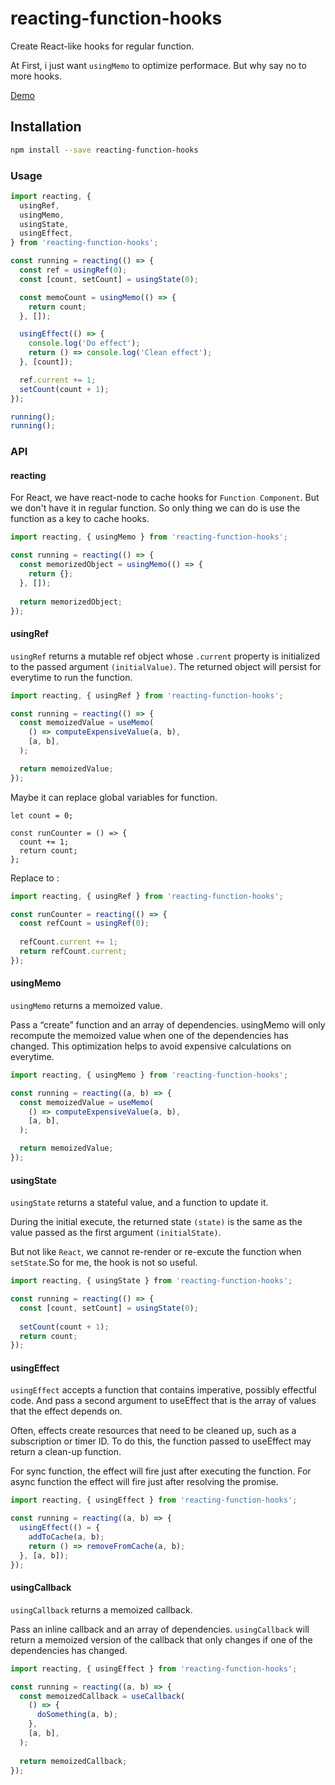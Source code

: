 # reacting-function-hooks

Create React-like hooks for regular function.

At First, i just want ```usingMemo``` to optimize performace. But why say no to more hooks.

[Demo](https://codesandbox.io/s/reacting-function-hooks-zbdeeh)

## Installation

```sh
npm install --save reacting-function-hooks
```

### Usage

```js
import reacting, {
  usingRef,
  usingMemo,
  usingState,
  usingEffect,
} from 'reacting-function-hooks';

const running = reacting(() => {
  const ref = usingRef(0);
  const [count, setCount] = usingState(0);

  const memoCount = usingMemo(() => {
    return count;
  }, []);

  usingEffect(() => {
    console.log('Do effect');
    return () => console.log('Clean effect');
  }, [count]);

  ref.current += 1;
  setCount(count + 1);
});

running();
running();
```

### API

#### reacting

For React, we have react-node to cache hooks for ```Function Component```. But we don't have it in regular function. So only thing we can do is use the function as a key to cache hooks.

```js
import reacting, { usingMemo } from 'reacting-function-hooks';

const running = reacting(() => {
  const memorizedObject = usingMemo(() => {
    return {};
  }, []);
  
  return memorizedObject;
});
```

#### usingRef

```usingRef``` returns a mutable ref object whose ```.current``` property is initialized to the passed argument ```(initialValue)```. The returned object will persist for everytime to run the function.

```js
import reacting, { usingRef } from 'reacting-function-hooks';

const running = reacting(() => {
  const memoizedValue = useMemo(
    () => computeExpensiveValue(a, b),
    [a, b],
  );

  return memoizedValue;
});
```

Maybe it can replace global variables for function.

```
let count = 0;

const runCounter = () => {
  count += 1;
  return count;
};
```
Replace to :

```js
import reacting, { usingRef } from 'reacting-function-hooks';

const runCounter = reacting(() => {
  const refCount = usingRef(0);
  
  refCount.current += 1;
  return refCount.current;
});
```

#### usingMemo

```usingMemo``` returns a memoized value.

Pass a “create” function and an array of dependencies. usingMemo will only recompute the memoized value when one of the dependencies has changed. This optimization helps to avoid expensive calculations on everytime.


```js
import reacting, { usingMemo } from 'reacting-function-hooks';

const running = reacting((a, b) => {
  const memoizedValue = useMemo(
    () => computeExpensiveValue(a, b),
    [a, b],
  );

  return memoizedValue;
});
```

#### usingState

```usingState``` returns a stateful value, and a function to update it.

During the initial execute, the returned state ```(state)``` is the same as the value passed as the first argument ```(initialState)```.

But not like ```React```, we cannot re-render or re-excute the function when ```setState```.So for me, the hook is not so useful.

```js
import reacting, { usingState } from 'reacting-function-hooks';

const running = reacting(() => {
  const [count, setCount] = usingState(0);
  
  setCount(count + 1);
  return count;
});
```

#### usingEffect

```usingEffect``` accepts a function that contains imperative, possibly effectful code. And pass a second argument to useEffect that is the array of values that the effect depends on.

Often, effects create resources that need to be cleaned up, such as a subscription or timer ID. To do this, the function passed to useEffect may return a clean-up function.

For sync function, the effect will fire just after executing the function. For async function the effect will fire just after resolving the promise.

```js
import reacting, { usingEffect } from 'reacting-function-hooks';

const running = reacting((a, b) => {
  usingEffect(() = {
    addToCache(a, b);
    return () => removeFromCache(a, b);
  }, [a, b]);
});
```

#### usingCallback

```usingCallback``` returns a memoized callback.

Pass an inline callback and an array of dependencies. ```usingCallback``` will return a memoized version of the callback that only changes if one of the dependencies has changed.


```js
import reacting, { usingEffect } from 'reacting-function-hooks';

const running = reacting((a, b) => {
  const memoizedCallback = useCallback(
    () => {
      doSomething(a, b);
    },
    [a, b],
  );
  
  return memoizedCallback;
});
```
